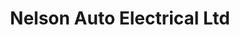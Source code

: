 ---
title: "Nelson Auto Electrical Ltd"
url: /derby/nelson-auto-electrical-ltd/
shop: Autowerkstatt
---